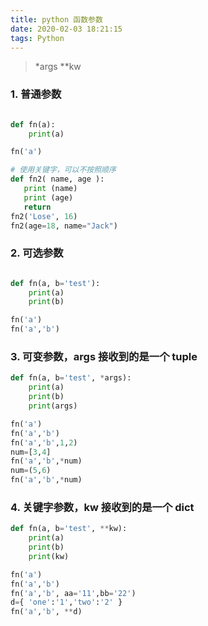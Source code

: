 ```yaml
---
title: python 函数参数
date: 2020-02-03 18:21:15
tags: Python
---
```

> \*args
> \*\*kw

<!-- more -->

### 1. 普通参数
```python

def fn(a):
    print(a)

fn('a')

# 使用关键字，可以不按照顺序
def fn2( name, age ):
   print (name)
   print (age)
   return
fn2('Lose', 16)
fn2(age=18, name="Jack")

```


### 2. 可选参数
```python

def fn(a, b='test'):
    print(a)
    print(b)

fn('a')
fn('a','b')

```


### 3. 可变参数，args 接收到的是一个 tuple

```python
def fn(a, b='test', *args):
    print(a)
    print(b)
    print(args)

fn('a')
fn('a','b')
fn('a','b',1,2)
num=[3,4]
fn('a','b',*num)
num=(5,6)
fn('a','b',*num)

```


### 4. 关键字参数，kw 接收到的是一个 dict

```python
def fn(a, b='test', **kw):
    print(a)
    print(b)
    print(kw)

fn('a')
fn('a','b')
fn('a','b', aa='11',bb='22')
d={ 'one':'1','two':'2' }
fn('a','b', **d)
```
